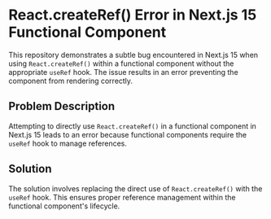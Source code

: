 # React.createRef() Error in Next.js 15 Functional Component

This repository demonstrates a subtle bug encountered in Next.js 15 when using `React.createRef()` within a functional component without the appropriate `useRef` hook.  The issue results in an error preventing the component from rendering correctly.

## Problem Description

Attempting to directly use `React.createRef()` in a functional component in Next.js 15 leads to an error because functional components require the `useRef` hook to manage references.

## Solution

The solution involves replacing the direct use of `React.createRef()` with the `useRef` hook. This ensures proper reference management within the functional component's lifecycle.